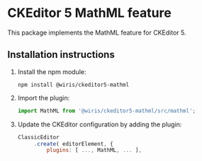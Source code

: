 CKEditor 5 MathML feature
========================================

This package implements the MathML feature for CKEditor 5.

## Installation instructions

1. Install the npm module:

   ```
   npm install @wiris/ckeditor5-mathml
   ```

2. Import the plugin:

   ```js
   import MathML from '@wiris/ckeditor5-mathml/src/mathml';
   ```

3. Update the CKEditor configuration by adding the plugin:

   ```js
   ClassicEditor
        .create( editorElement, {
            plugins: [ ..., MathML, ... ],
   ```